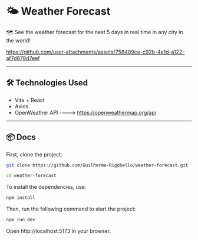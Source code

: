 # **🌤 Weather Forecast**

🗺 See the weather forecast for the next 5 days in real time in any city in the world!


https://github.com/user-attachments/assets/758409ce-c92b-4e1d-a122-af7d878d7eef



---

## **🛠 Technologies Used**
  - Vite + React
  - Axios
  - OpenWeather API ----> https://openweathermap.org/api



---

## **📦 Docs**
First, clone the project:
```bash
git clone https://github.com/Guilherme-Rigobello/weather-forecast.git

cd weather-forecast
```
To install the dependencies, use:
```bash
npm install
```

Then, run the following command to start the project:
```bash
npm run dev
```
Open http://localhost:5173 in your browser.


